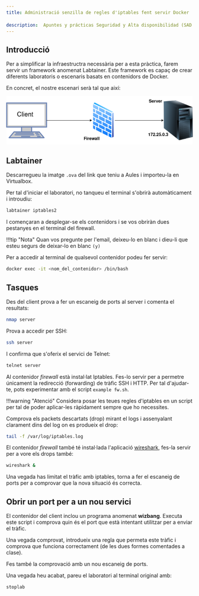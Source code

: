 ```yaml
---
title: Administració senzilla de regles d'iptables fent servir Docker

description:  Apuntes y prácticas Seguridad y Alta disponibilidad (SAD - ASIR). En esta práctica sencilla utilizaremos la herramienta Labtainer para levantar varios contenedores Docker y poder hacer una práctica muy sencilla de iptables, configurando una regla básica iptables. 
---
```


## Introducció

Per a simplificar la infraestructra necessària per a esta pràctica, farem servir un framework anomenat Labtainer. Este framework es capaç de crear diferents laboratoris o escenaris basats en contenidors de Docker. 

En concret, el nostre escenari serà tal que així:

![](./img/iptables.png)


## Labtainer    

Descarregueu la imatge `.ova` del link que teniu a Aules i importeu-la en Virtualbox.

Per tal d'iniciar el laboratori, no tanqueu el terminal s'obrirà automàticament i introudiu:

```sh
labtainer iptables2
```

I començaran a desplegar-se els contenidors i se vos obriràn dues pestanyes en el terminal del firewall. 

!!!tip "Nota"
    Quan vos pregunte per l'email, deixeu-lo en blanc i dieu-li que esteu segurs de deixar-lo en blanc `(y)`

Per a accedir al terminal de qualsevol contenidor podeu fer servir:

```sh
docker exec -it <nom_del_contenidor> /bin/bash
```

## Tasques

Des del client prova a fer un escaneig de ports al server i comenta el resultats:

```sh
nmap server
```

Prova a accedir per SSH:

```sh
ssh server
```

I confirma que s'oferix el servici de Telnet:

```sh
telnet server
```

Al contenidor *firewall* està instal·lat Iptables. Fes-lo servir per a permetre únicament la redirecció (forwarding) de tràfic SSH i HTTP. Per tal d'ajudar-te, pots experimentar amb el script `example fw.sh`.

!!!warning "Atenció"
    Considera posar les teues regles d'iptables en un script per tal de poder aplicar-les ràpidament sempre que ho necessites. 

Comprova els packets descartats (drop) mirant el logs i assenyalant clarament dins del log on es produeix el drop:

```sh
tail -f /var/log/iptables.log
```

El contenidor *firewall* també té instal·lada l'aplicació <u>wireshark</u>, fes-la servir per a vore els drops també:

```sh
wireshark &
```

Una vegada has limitat el tràfic amb iptables, torna a fer el escaneig de ports per a comprovar que la nova situació és correcta.

## Obrir un port per a un nou servici

El contenidor del client inclou un programa anomenat **wizbang**. Executa este script i comprova quin és el port que està intentant utilitzar per a enviar el tràfic. 

Una vegada comprovat, introdueix una regla que permeta este tràfic i comprova que funciona correctament (de les dues formes comentades a clase). 

Fes també la comprovació amb un nou escaneig de ports.

Una vegada heu acabat, pareu el laboratori al terminal original amb:

```sh
stoplab
```


